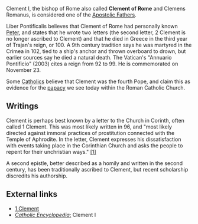 Clement I, the bishop of Rome also called **Clement of Rome** and
Clemens Romanus, is considered one of the
[Apostolic Fathers](Apostolic_Fathers "Apostolic Fathers").

Liber Pontificalis believes that Clement of Rome had personally
known [Peter](Peter "Peter"), and states that he wrote two letters
(the second letter, 2 Clement is no longer ascribed to Clement) and
that he died in Greece in the third year of Trajan's reign, or 100.
A 9th century tradition says he was martyred in the Crimea in 102,
tied to a ship's anchor and thrown overboard to drown, but earlier
sources say he died a natural death. The Vatican's "Annuario
Pontificio" (2003) cites a reign from 92 to 99. He is commemorated
on November 23.

Some [Catholics](Catholicism "Catholicism") believe that Clement
was the fourth Pope, and claim this as evidence for the
[papacy](Papacy "Papacy") we see today within the Roman Catholic
Church.

## Writings

Clement is perhaps best known by a letter to the Church in Corinth,
often called 1 Clement. This was most likely written in 96, and
"most likely directed against immoral practices of prostitution
connected with the Temple of Aphrodite. In the letter, Clement
expresses his dissatisfaction with events taking place in the
Corinthian Church and asks the people to repent for their
unchristian ways."
[[1]](http://www2.evansville.edu/ecoleweb/glossary/clementr.html)

A second epistle, better described as a homily and written in the
second century, has been traditionally ascribed to Clement, but
recent scholarship discredits his authorship.

## External links

-   [1 Clement](http://www.earlychristianwritings.com/1clement.html)
-   [*Catholic Encyclopedia*:](http://www.newadvent.org/cathen/04012c.htm)
    Clement I



